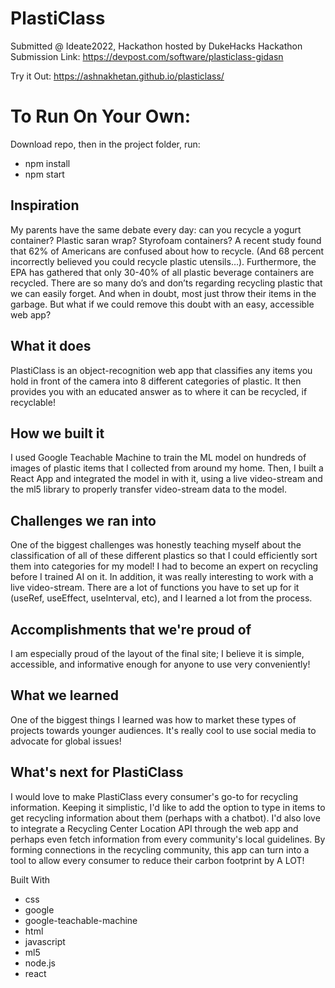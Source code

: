 # PlastiClass
Submitted @ Ideate2022, Hackathon hosted by DukeHacks
Hackathon Submission Link: https://devpost.com/software/plasticlass-gidasn

Try it Out: https://ashnakhetan.github.io/plasticlass/

# To Run On Your Own:
Download repo, then in the project folder, run:
- npm install
- npm start

## Inspiration
My parents have the same debate every day: can you recycle a yogurt container? Plastic saran wrap? Styrofoam containers? A recent study found that 62% of Americans are confused about how to recycle. (And 68 percent incorrectly believed you could recycle plastic utensils…). Furthermore, the EPA has gathered that only 30-40% of all plastic beverage containers are recycled. There are so many do’s and don’ts regarding recycling plastic that we can easily forget. And when in doubt, most just throw their items in the garbage. But what if we could remove this doubt with an easy, accessible web app?

## What it does
PlastiClass is an object-recognition web app that classifies any items you hold in front of the camera into 8 different categories of plastic. It then provides you with an educated answer as to where it can be recycled, if recyclable!

## How we built it
I used Google Teachable Machine to train the ML model on hundreds of images of plastic items that I collected from around my home. Then, I built a React App and integrated the model in with it, using a live video-stream and the ml5 library to properly transfer video-stream data to the model.

## Challenges we ran into
One of the biggest challenges was honestly teaching myself about the classification of all of these different plastics so that I could efficiently sort them into categories for my model! I had to become an expert on recycling before I trained AI on it. In addition, it was really interesting to work with a live video-stream. There are a lot of functions you have to set up for it (useRef, useEffect, useInterval, etc), and I learned a lot from the process.

## Accomplishments that we're proud of
I am especially proud of the layout of the final site; I believe it is simple, accessible, and informative enough for anyone to use very conveniently!

## What we learned
One of the biggest things I learned was how to market these types of projects towards younger audiences. It's really cool to use social media to advocate for global issues!

## What's next for PlastiClass
I would love to make PlastiClass every consumer's go-to for recycling information. Keeping it simplistic, I'd like to add the option to type in items to get recycling information about them (perhaps with a chatbot). I'd also love to integrate a Recycling Center Location API through the web app and perhaps even fetch information from every community's local guidelines. By forming connections in the recycling community, this app can turn into a tool to allow every consumer to reduce their carbon footprint by A LOT!

Built With
- css
- google
- google-teachable-machine
- html
- javascript
- ml5
- node.js
- react

